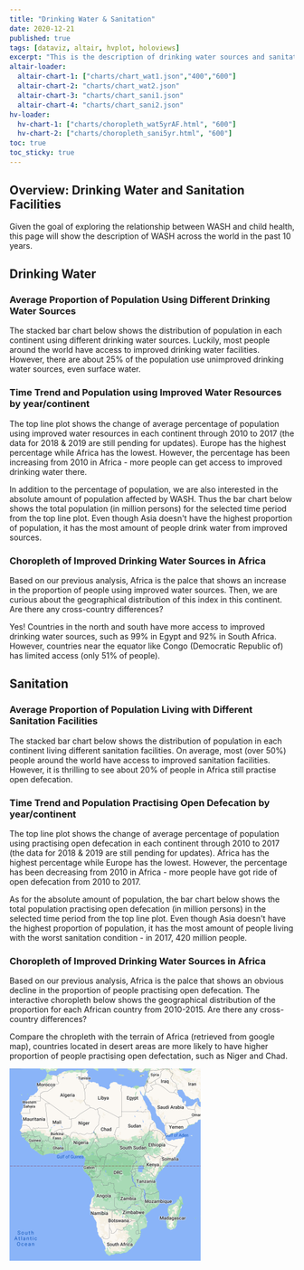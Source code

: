 ```yaml
---
title: "Drinking Water & Sanitation"
date: 2020-12-21
published: true
tags: [dataviz, altair, hvplot, holoviews]
excerpt: "This is the description of drinking water sources and sanitation facilities."
altair-loader:
  altair-chart-1: ["charts/chart_wat1.json","400","600"]
  altair-chart-2: "charts/chart_wat2.json"
  altair-chart-3: "charts/chart_sani1.json"
  altair-chart-4: "charts/chart_sani2.json"
hv-loader:
  hv-chart-1: ["charts/choropleth_wat5yrAF.html", "600"]
  hv-chart-2: ["charts/choropleth_sani5yr.html", "600"] 
toc: true
toc_sticky: true
---
```


## Overview: Drinking Water and Sanitation Facilities

Given the goal of exploring the relationship between WASH and child health, this page will show the description of WASH across the world in the past 10 years.   

## Drinking Water

### Average Proportion of Population Using Different Drinking Water Sources

The stacked bar chart below shows the distribution of population in each continent using different drinking water sources. Luckily, most people around the world have access to improved drinking water facilities. However, there are about 25% of the population use unimproved drinking water sources, even surface water. 

<div id="altair-chart-1"></div>

### Time Trend and Population using Improved Water Resources by year/continent
The top line plot shows the change of average percentage of population using improved water resources in each continent through 2010 to 2017 (the data for 2018 & 2019 are still pending for updates). Europe has the highest percentage while Africa has the lowest. However, the percentage has been increasing from 2010 in Africa - more people can get access to improved drinking water there.

In addition to the percentage of population, we are also interested in the absolute amount of population affected by WASH. Thus the bar chart below shows the total population (in million persons) for the selected time period from the top line plot. Even though Asia doesn't have the highest proportion of population, it has the most amount of people drink water from improved sources.

<div id="altair-chart-2"></div>

### Choropleth of Improved Drinking Water Sources in Africa
Based on our previous analysis, Africa is the palce that shows an increase in the proportion of people using improved water sources. Then, we are curious about the geographical distribution of this index in this continent. Are there any cross-country differences?

<div id="hv-chart-1"></div>

Yes! Countries in the north and south have more access to improved drinking water sources, such as 99% in Egypt and 92% in South Africa. However, countries near the equator like Congo (Democratic Republic of) has limited access (only 51% of people).

## Sanitation

### Average Proportion of Population Living with Different Sanitation Facilities

The stacked bar chart below shows the distribution of population in each continent living different sanitation facilities. On average, most (over 50%) people around the world have access to improved sanitation facilities. However, it is thrilling to see about 20% of people in Africa still practise open defecation.

<div id="altair-chart-3"></div>

### Time Trend and Population Practising Open Defecation by year/continent

The top line plot shows the change of average percentage of population using practising open defecation in each continent through 2010 to 2017 (the data for 2018 & 2019 are still pending for updates). Africa has the highest percentage while Europe has the lowest. However, the percentage has been decreasing from 2010 in Africa - more people have got ride of open defecation from 2010 to 2017.

As for the absolute amount of population, the bar chart below shows the total population practising open defecation (in million persons) in the selected time period from the top line plot. Even though Asia doesn't have the highest proportion of population, it has the most amount of people living with the worst sanitation condition - in 2017, 420 million people.

<div id="altair-chart-4"></div>

### Choropleth of Improved Drinking Water Sources in Africa

Based on our previous analysis, Africa is the palce that shows an obvious decline in the proportion of people practising open defecation. The interactive choropleth below shows the geographical distribution of the proportion for each African country from 2010-2015. Are there any cross-country differences?

<div id="hv-chart-2"></div>

Compare the chropleth with the terrain of Africa (retrieved from google map), countries located in desert areas are more likely to have higher proportion of people practising open defectation, such as Niger and Chad.

<img src="https://github.com/RoujiaChen/jiayi_roujia_FP/blob/master/charts/africa.png" alt="Africa_Terrain" width="338" height="340">

